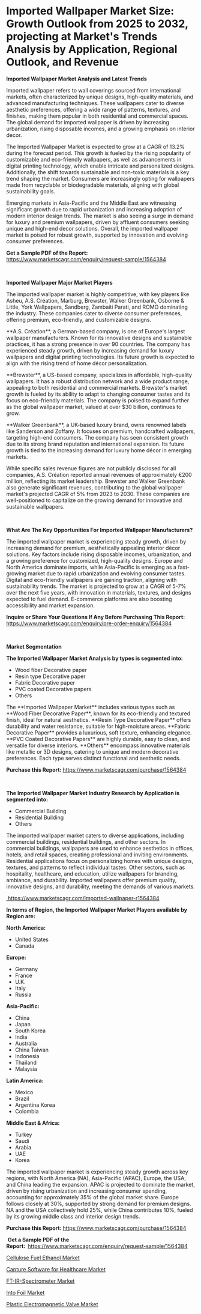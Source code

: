 <p><h1>Imported Wallpaper Market Size: Growth Outlook from 2025 to 2032, projecting at Market's Trends Analysis by Application, Regional Outlook, and Revenue</h1></p><p><strong>Imported Wallpaper Market Analysis and Latest Trends</strong></p>
<p><p>Imported wallpaper refers to wall coverings sourced from international markets, often characterized by unique designs, high-quality materials, and advanced manufacturing techniques. These wallpapers cater to diverse aesthetic preferences, offering a wide range of patterns, textures, and finishes, making them popular in both residential and commercial spaces. The global demand for imported wallpaper is driven by increasing urbanization, rising disposable incomes, and a growing emphasis on interior decor.</p><p>The Imported Wallpaper Market is expected to grow at a CAGR of 13.2% during the forecast period. This growth is fueled by the rising popularity of customizable and eco-friendly wallpapers, as well as advancements in digital printing technology, which enable intricate and personalized designs. Additionally, the shift towards sustainable and non-toxic materials is a key trend shaping the market. Consumers are increasingly opting for wallpapers made from recyclable or biodegradable materials, aligning with global sustainability goals.</p><p>Emerging markets in Asia-Pacific and the Middle East are witnessing significant growth due to rapid urbanization and increasing adoption of modern interior design trends. The market is also seeing a surge in demand for luxury and premium wallpapers, driven by affluent consumers seeking unique and high-end decor solutions. Overall, the imported wallpaper market is poised for robust growth, supported by innovation and evolving consumer preferences.</p></p>
<p><strong>Get a Sample PDF of the Report:&nbsp;</strong> <a href="https://www.marketscagr.com/enquiry/request-sample/1564384?utm_campaign=2268&utm_medium=2&utm_source=Github&utm_content=ia&utm_term=25012025&utm_id=imported-wallpaper">https://www.marketscagr.com/enquiry/request-sample/1564384</a></p>
<p>&nbsp;</p>
<p><strong>Imported Wallpaper Major Market Players</strong></p>
<p><p>The imported wallpaper market is highly competitive, with key players like Asheu, A.S. Création, Marburg, Brewster, Walker Greenbank, Osborne & Little, York Wallpapers, Sandberg, Zambaiti Parati, and ROMO dominating the industry. These companies cater to diverse consumer preferences, offering premium, eco-friendly, and customizable designs.</p><p>**A.S. Création**, a German-based company, is one of Europe's largest wallpaper manufacturers. Known for its innovative designs and sustainable practices, it has a strong presence in over 90 countries. The company has experienced steady growth, driven by increasing demand for luxury wallpapers and digital printing technologies. Its future growth is expected to align with the rising trend of home décor personalization.</p><p>**Brewster**, a US-based company, specializes in affordable, high-quality wallpapers. It has a robust distribution network and a wide product range, appealing to both residential and commercial markets. Brewster's market growth is fueled by its ability to adapt to changing consumer tastes and its focus on eco-friendly materials. The company is poised to expand further as the global wallpaper market, valued at over $30 billion, continues to grow.</p><p>**Walker Greenbank**, a UK-based luxury brand, owns renowned labels like Sanderson and Zoffany. It focuses on premium, handcrafted wallpapers, targeting high-end consumers. The company has seen consistent growth due to its strong brand reputation and international expansion. Its future growth is tied to the increasing demand for luxury home décor in emerging markets.</p><p>While specific sales revenue figures are not publicly disclosed for all companies, A.S. Création reported annual revenues of approximately €200 million, reflecting its market leadership. Brewster and Walker Greenbank also generate significant revenues, contributing to the global wallpaper market's projected CAGR of 5% from 2023 to 2030. These companies are well-positioned to capitalize on the growing demand for innovative and sustainable wallpapers.</p></p>
<p>&nbsp;</p>
<p><strong>What Are The Key Opportunities For Imported Wallpaper Manufacturers?</strong></p>
<p><p>The imported wallpaper market is experiencing steady growth, driven by increasing demand for premium, aesthetically appealing interior décor solutions. Key factors include rising disposable incomes, urbanization, and a growing preference for customized, high-quality designs. Europe and North America dominate imports, while Asia-Pacific is emerging as a fast-growing market due to rapid urbanization and evolving consumer tastes. Digital and eco-friendly wallpapers are gaining traction, aligning with sustainability trends. The market is projected to grow at a CAGR of 5-7% over the next five years, with innovation in materials, textures, and designs expected to fuel demand. E-commerce platforms are also boosting accessibility and market expansion.</p></p>
<p><strong>Inquire or Share Your Questions If Any Before Purchasing This Report:</strong> <a href="https://www.marketscagr.com/enquiry/pre-order-enquiry/1564384?utm_campaign=2268&utm_medium=2&utm_source=Github&utm_content=ia&utm_term=25012025&utm_id=imported-wallpaper">https://www.marketscagr.com/enquiry/pre-order-enquiry/1564384</a></p>
<p>&nbsp;</p>
<p><strong>Market Segmentation</strong></p>
<p><strong>The Imported Wallpaper Market Analysis by types is segmented into:</strong></p>
<p><ul><li>Wood fiber Decorative paper</li><li>Resin type Decorative paper</li><li>Fabric Decorative paper</li><li>PVC coated Decorative papers</li><li>Others</li></ul></p>
<p><p>The **Imported Wallpaper Market** includes various types such as **Wood Fiber Decorative Paper**, known for its eco-friendly and textured finish, ideal for natural aesthetics. **Resin Type Decorative Paper** offers durability and water resistance, suitable for high-moisture areas. **Fabric Decorative Paper** provides a luxurious, soft texture, enhancing elegance. **PVC Coated Decorative Papers** are highly durable, easy to clean, and versatile for diverse interiors. **Others** encompass innovative materials like metallic or 3D designs, catering to unique and modern decorative preferences. Each type serves distinct functional and aesthetic needs.</p></p>
<p><strong>Purchase this Report:&nbsp;</strong><a href="https://www.marketscagr.com/purchase/1564384?utm_campaign=2268&utm_medium=2&utm_source=Github&utm_content=ia&utm_term=25012025&utm_id=imported-wallpaper">https://www.marketscagr.com/purchase/1564384</a></p>
<p>&nbsp;</p>
<p><strong>The Imported Wallpaper Market Industry Research by Application is segmented into:</strong></p>
<p><ul><li>Commercial Building</li><li>Residential Building</li><li>Others</li></ul></p>
<p><p>The imported wallpaper market caters to diverse applications, including commercial buildings, residential buildings, and other sectors. In commercial buildings, wallpapers are used to enhance aesthetics in offices, hotels, and retail spaces, creating professional and inviting environments. Residential applications focus on personalizing homes with unique designs, textures, and patterns to reflect individual tastes. Other sectors, such as hospitality, healthcare, and education, utilize wallpapers for branding, ambiance, and durability. Imported wallpapers offer premium quality, innovative designs, and durability, meeting the demands of various markets.</p></p>
<p><a href="https://www.marketscagr.com/imported-wallpaper-r1564384?utm_campaign=2268&utm_medium=2&utm_source=Github&utm_content=ia&utm_term=25012025&utm_id=imported-wallpaper">&nbsp;https://www.marketscagr.com/imported-wallpaper-r1564384</a></p>
<p><strong>In terms of Region, the Imported Wallpaper Market Players available by Region are:</strong></p>
<p>
    <p> <strong> North America: </strong>
        <ul>
            <li>United States</li>
            <li>Canada</li>
        </ul>
        </p> 
    <p> <strong> Europe: </strong>
        <ul>
            <li>Germany</li>
            <li>France</li>
            <li>U.K.</li>
            <li>Italy</li>
            <li>Russia</li>
        </ul>
        </p> 
    <p> <strong> Asia-Pacific: </strong>
        <ul>
            <li>China</li>
            <li>Japan</li>
            <li>South Korea</li>
            <li>India</li>
            <li>Australia</li>
            <li>China Taiwan</li>
            <li>Indonesia</li>
            <li>Thailand</li>
            <li>Malaysia</li>
        </ul>
        </p> 
    <p> <strong> Latin America: </strong>
        <ul>
            <li>Mexico</li>
            <li>Brazil</li>
            <li>Argentina Korea</li>
            <li>Colombia</li>
        </ul>
        </p> 
    <p> <strong> Middle East & Africa: </strong>
        <ul>
            <li>Turkey</li>
            <li>Saudi</li>
            <li>Arabia</li>
            <li>UAE</li>
            <li>Korea</li>
        </ul>
    </p>
    </p>
<p><p>The imported wallpaper market is experiencing steady growth across key regions, with North America (NA), Asia-Pacific (APAC), Europe, the USA, and China leading the expansion. APAC is projected to dominate the market, driven by rising urbanization and increasing consumer spending, accounting for approximately 35% of the global market share. Europe follows closely at 30%, supported by strong demand for premium designs. NA and the USA collectively hold 25%, while China contributes 10%, fueled by its growing middle class and interior design trends.</p></p>
<p><strong>Purchase this Report: </strong><a href="https://www.marketscagr.com/purchase/1564384?utm_campaign=2268&utm_medium=2&utm_source=Github&utm_content=ia&utm_term=25012025&utm_id=imported-wallpaper">https://www.marketscagr.com/purchase/1564384</a></p>
<p>&nbsp;<strong>Get a Sample PDF of the Report:&nbsp;&nbsp;</strong><a href="https://www.marketscagr.com/enquiry/request-sample/1564384?utm_campaign=2268&utm_medium=2&utm_source=Github&utm_content=ia&utm_term=25012025&utm_id=imported-wallpaper">https://www.marketscagr.com/enquiry/request-sample/1564384</a></p>
<p><strong></strong></p>
<p><p><a href="https://www.linkedin.com/pulse/cellulose-fuel-ethanol-market-trends-drivers-forecasted-cagr-74-odeoc?utm_campaign=2268&utm_medium=2&utm_source=Github&utm_content=ia&utm_term=25012025&utm_id=imported-wallpaper">Cellulose Fuel Ethanol Market</a></p><p><a href="https://www.linkedin.com/pulse/capture-software-healthcare-market-segmentation-applications-jbezc?utm_campaign=2268&utm_medium=2&utm_source=Github&utm_content=ia&utm_term=25012025&utm_id=imported-wallpaper">Capture Software for Healthcare Market</a></p><p><a href="https://www.linkedin.com/pulse/insights-ft-ir-spectrometer-market-from-2025-2032-projecting-momge?utm_campaign=2268&utm_medium=2&utm_source=Github&utm_content=ia&utm_term=25012025&utm_id=imported-wallpaper">FT-IR-Spectrometer Market</a></p><p><a href="https://www.linkedin.com/pulse/foil-market-evolution-83-cagr-key-trends-watch-2025-2032-sn7le?utm_campaign=2268&utm_medium=2&utm_source=Github&utm_content=ia&utm_term=25012025&utm_id=imported-wallpaper">Into Foil Market</a></p><p><a href="https://www.linkedin.com/pulse/plastic-electromagnetic-valve-market-overview-2025-2032-projected-m0sac?utm_campaign=2268&utm_medium=2&utm_source=Github&utm_content=ia&utm_term=25012025&utm_id=imported-wallpaper">Plastic Electromagnetic Valve Market</a></p></p>